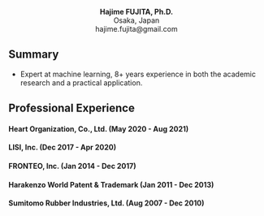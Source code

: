<p align="center">
    <b>Hajime FUJITA, Ph.D.</b><br>
    Osaka, Japan<br>
    hajime.fujita@gmail.com
</p>

## Summary

- Expert at machine learning, 8+ years experience in both the academic research and a practical application.

## Professional Experience

#### Heart Organization, Co., Ltd. (May 2020 - Aug 2021)


#### LISI, Inc. (Dec 2017 - Apr 2020)


#### FRONTEO, Inc. (Jan 2014 - Dec 2017)


#### Harakenzo World Patent & Trademark (Jan 2011 - Dec 2013)


#### Sumitomo Rubber Industries, Ltd. (Aug 2007 - Dec 2010)


